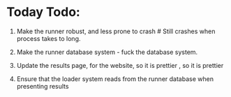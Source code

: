# Today Todo: 
1. Make the runner robust, and less prone to crash # Still crashes when process takes to long.
2. Make the runner database system - fuck the database system. 

3. Update the results page, for the website, so it is prettier
, so it is prettier

4. Ensure that the loader system reads from the runner database when presenting results




